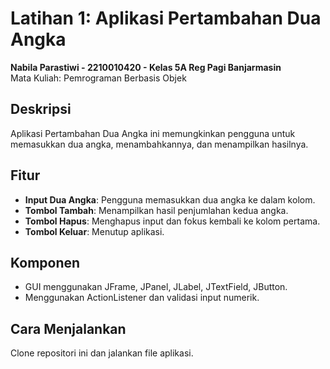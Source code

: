# Latihan 1: Aplikasi Pertambahan Dua Angka

**Nabila Parastiwi - 2210010420 - Kelas 5A Reg Pagi Banjarmasin**  
Mata Kuliah: Pemrograman Berbasis Objek

## Deskripsi

Aplikasi Pertambahan Dua Angka ini memungkinkan pengguna untuk memasukkan dua angka, menambahkannya, dan menampilkan hasilnya.

## Fitur

- **Input Dua Angka**: Pengguna memasukkan dua angka ke dalam kolom.
- **Tombol Tambah**: Menampilkan hasil penjumlahan kedua angka.
- **Tombol Hapus**: Menghapus input dan fokus kembali ke kolom pertama.
- **Tombol Keluar**: Menutup aplikasi.

## Komponen

- GUI menggunakan JFrame, JPanel, JLabel, JTextField, JButton.
- Menggunakan ActionListener dan validasi input numerik.

## Cara Menjalankan

Clone repositori ini dan jalankan file aplikasi.
